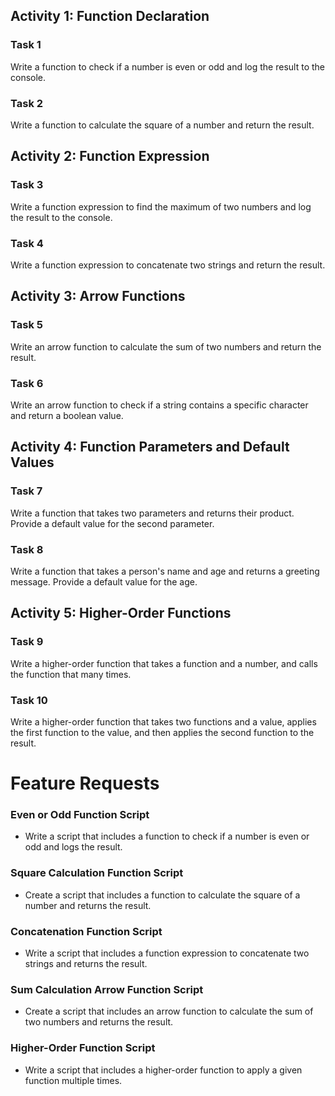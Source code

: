 ## Activity 1: Function Declaration

### Task 1

Write a function to check if a number is even or odd and log the result to the console.

### Task 2

Write a function to calculate the square of a number and return the result.

## Activity 2: Function Expression

### Task 3

Write a function expression to find the maximum of two numbers and log the result to the console.

### Task 4

Write a function expression to concatenate two strings and return the result.

## Activity 3: Arrow Functions

### Task 5

Write an arrow function to calculate the sum of two numbers and return the result.

### Task 6

Write an arrow function to check if a string contains a specific character and return a boolean value.

## Activity 4: Function Parameters and Default Values

### Task 7

Write a function that takes two parameters and returns their product. Provide a default value for the second parameter.

### Task 8

Write a function that takes a person's name and age and returns a greeting message. Provide a default value for the age.

## Activity 5: Higher-Order Functions

### Task 9

Write a higher-order function that takes a function and a number, and calls the function that many times.

### Task 10

Write a higher-order function that takes two functions and a value, applies the first function to the value, and then applies the second function to the result.

# Feature Requests

### Even or Odd Function Script

- Write a script that includes a function to check if a number is even or odd and logs the result.

### Square Calculation Function Script

- Create a script that includes a function to calculate the square of a number and returns the result.

### Concatenation Function Script

- Write a script that includes a function expression to concatenate two strings and returns the result.

### Sum Calculation Arrow Function Script

- Create a script that includes an arrow function to calculate the sum of two numbers and returns the result.

### Higher-Order Function Script

- Write a script that includes a higher-order function to apply a given function multiple times.
